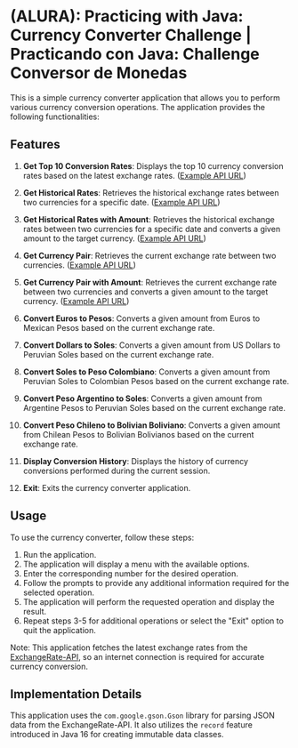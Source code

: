 # (ALURA): Practicing with Java: Currency Converter Challenge | Practicando con Java: Challenge Conversor de Monedas

This is a simple currency converter application that allows you to perform various currency conversion operations. The application provides the following functionalities:

## Features

1. **Get Top 10 Conversion Rates**: Displays the top 10 currency conversion rates based on the latest exchange rates. ([Example API URL](https://v6.exchangerate-api.com/v6/YOUR-API-KEY/latest/USD))

2. **Get Historical Rates**: Retrieves the historical exchange rates between two currencies for a specific date. ([Example API URL](https://v6.exchangerate-api.com/v6/YOUR-API-KEY/history/USD/YEAR/MONTH/DAY))

3. **Get Historical Rates with Amount**: Retrieves the historical exchange rates between two currencies for a specific date and converts a given amount to the target currency. ([Example API URL](https://v6.exchangerate-api.com/v6/YOUR-API-KEY/history/USD/YEAR/MONTH/DAY/AMOUNT))

4. **Get Currency Pair**: Retrieves the current exchange rate between two currencies. ([Example API URL](https://v6.exchangerate-api.com/v6/YOUR-API-KEY/pair/EUR/GBP))

5. **Get Currency Pair with Amount**: Retrieves the current exchange rate between two currencies and converts a given amount to the target currency. ([Example API URL](https://v6.exchangerate-api.com/v6/YOUR-API-KEY/pair/EUR/GBP/AMOUNT))

6. **Convert Euros to Pesos**: Converts a given amount from Euros to Mexican Pesos based on the current exchange rate.

7. **Convert Dollars to Soles**: Converts a given amount from US Dollars to Peruvian Soles based on the current exchange rate.

8. **Convert Soles to Peso Colombiano**: Converts a given amount from Peruvian Soles to Colombian Pesos based on the current exchange rate.

9. **Convert Peso Argentino to Soles**: Converts a given amount from Argentine Pesos to Peruvian Soles based on the current exchange rate.

10. **Convert Peso Chileno to Bolivian Boliviano**: Converts a given amount from Chilean Pesos to Bolivian Bolivianos based on the current exchange rate.

11. **Display Conversion History**: Displays the history of currency conversions performed during the current session.

12. **Exit**: Exits the currency converter application.

## Usage

To use the currency converter, follow these steps:

1. Run the application.
2. The application will display a menu with the available options.
3. Enter the corresponding number for the desired operation.
4. Follow the prompts to provide any additional information required for the selected operation.
5. The application will perform the requested operation and display the result.
6. Repeat steps 3-5 for additional operations or select the "Exit" option to quit the application.

Note: This application fetches the latest exchange rates from the [ExchangeRate-API](https://www.exchangerate-api.com/docs/overview), so an internet connection is required for accurate currency conversion.

## Implementation Details

This application uses the `com.google.gson.Gson` library for parsing JSON data from the ExchangeRate-API. It also utilizes the `record` feature introduced in Java 16 for creating immutable data classes.
